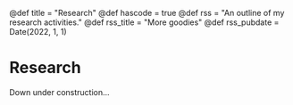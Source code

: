 @def title = "Research"
@def hascode = true
@def rss = "An outline of my research activities."
@def rss_title = "More goodies"
@def rss_pubdate = Date(2022, 1, 1)


# Research

Down under construction...